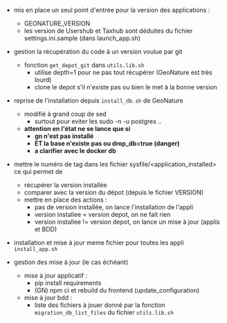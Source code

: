 - mis en place un seul point d'entrée pour la version des applications :
  - GEONATURE_VERSION
  - les version de Usershub et Taxhub sont déduites du fichier settings.ini.sample (dans launch_app.sh)

- gestion la récupération du code à un version voulue par git
  - fonction `get_depot_git` dans `utils.lib.sh`
    - utilise depth=1 pour ne pas tout récupérer (GeoNature est très lourd) 
    - clone le depot s'il n'existe pas ou bien le met à la bonne version

- reprise de l'installation depuis `install_db.sh` de GeoNature
  - modifié à grand coup de sed
    - surtout pour eviter les sudo -n -u postgres ..
  - **attention en l'état ne se lance que si**
    - **gn n'est pas installé**
    - **ET la base n'existe pas ou drop_db=true (danger)**   
    - **a clarifier avec le docker db**


- mettre le numéro de tag dans les fichier sysfile/<application_installed> ce qui permet de
  - récupérer la version installée
  - comparer avec la version du dépot (depuis le fichier VERSION)
  - mettre en place des actions :
    - pas de version installée, on lance l'installation de l'appli
    - version installee = version depot, on ne fait rien
    - version installee != version depot, on lance un mise à jour (applis et BDD)

- installation et mise à jour meme fichier pour toutes les appli `install_app.sh`

- gestion des mise à jour (le cas échéant)
  - mise à jour applicatif : 
    - pip install requirements
    - (GN) npm ci et rebuild du frontend (update_configuration)
  - mise à jour bdd :
    - liste des fichiers à jouer donné par la fonction `migration_db_list_files` du fichier `utils.lib.sh`